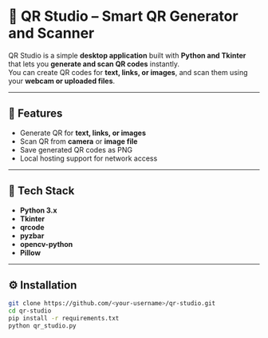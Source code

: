 # 📱 QR Studio – Smart QR Generator and Scanner

QR Studio is a simple **desktop application** built with **Python and Tkinter** that lets you **generate and scan QR codes** instantly.  
You can create QR codes for **text, links, or images**, and scan them using your **webcam or uploaded files**.

---

## 🚀 Features
- Generate QR for **text, links, or images**
- Scan QR from **camera** or **image file**
- Save generated QR codes as PNG
- Local hosting support for network access

---

## 🧰 Tech Stack
- **Python 3.x**
- **Tkinter**
- **qrcode**
- **pyzbar**
- **opencv-python**
- **Pillow**

---

## ⚙️ Installation
```bash
git clone https://github.com/<your-username>/qr-studio.git
cd qr-studio
pip install -r requirements.txt
python qr_studio.py
